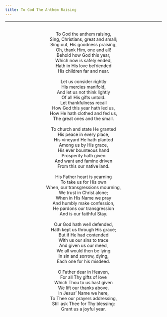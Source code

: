 ```yaml
---
title: To God The Anthem Raising
---
```


---
<center>
<br/>
To God the anthem raising,<br/>
Sing, Christians, great and small;<br/>
Sing out, His goodness praising,<br/>
Oh, thank Him, one and all!<br/>
Behold how God this year,<br/>
Which now is safely ended,<br/>
Hath in His love befriended<br/>
His children far and near.<br/>
<br/>
Let us consider rightly<br/>
His mercies manifold,<br/>
And let us not think lightly<br/>
Of all His gifts untold.<br/>
Let thankfulness recall<br/>
How God this year hath led us,<br/>
How He hath clothed and fed us,<br/>
The great ones and the small.<br/>
<br/>
To church and state He granted<br/>
His peace in every place,<br/>
His vineyard He hath planted<br/>
Among us by His grace,<br/>
His ever bounteous hand<br/>
Prosperity hath given<br/>
And want and famine driven<br/>
From this our native land.<br/>
<br/>
His Father heart is yearning<br/>
To take us for His own<br/>
When, our transgressions mourning,<br/>
We trust in Christ alone;<br/>
When in His Name we pray<br/>
And humbly make confession,<br/>
He pardons our transgression<br/>
And is our faithful Stay.<br/>
<br/>
Our God hath well defended,<br/>
Hath kept us through His grace;<br/>
But if He had contended<br/>
With us our sins to trace<br/>
And given us our meed,<br/>
We all would then be lying<br/>
In sin and sorrow, dying,<br/>
Each one for his misdeed.<br/>
<br/>
O Father dear in Heaven,<br/>
For all Thy gifts of love<br/>
Which Thou to us hast given<br/>
We lift our thanks above.<br/>
In Jesus’ Name we here,<br/>
To Thee our prayers addressing,<br/>
Still ask Thee for Thy blessing:<br/>
Grant us a joyful year.<br/>

</center>